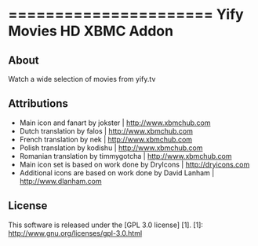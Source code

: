 ======================
Yify Movies HD XBMC Addon
======================

About
-----
Watch a wide selection of movies from yify.tv


Attributions
---------------------
- Main icon and fanart by jokster | http://www.xbmchub.com
- Dutch translation by falos | http://www.xbmchub.com
- French translation by nek | http://www.xbmchub.com
- Polish translation by kodishu | http://www.xbmchub.com
- Romanian translation by timmygotcha | http://www.xbmchub.com
- Main icon set is based on work done by DryIcons | http://dryicons.com
- Additional icons are based on work done by David Lanham | http://www.dlanham.com


License
-------
This software is released under the [GPL 3.0 license] [1].
[1]: http://www.gnu.org/licenses/gpl-3.0.html